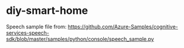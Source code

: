 # diy-smart-home

Speech sample file from: https://github.com/Azure-Samples/cognitive-services-speech-sdk/blob/master/samples/python/console/speech_sample.py
